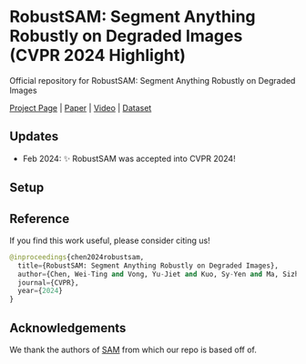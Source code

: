 # RobustSAM: Segment Anything Robustly on Degraded Images (CVPR 2024 Highlight)

Official repository for RobustSAM: Segment Anything Robustly on Degraded Images



[Project Page](https://robustsam.github.io/) | [Paper]() | [Video]() | [Dataset]()



## Updates
- Feb 2024: ✨ RobustSAM was accepted into CVPR 2024!


## Setup



## Reference
If you find this work useful, please consider citing us!
```python
@inproceedings{chen2024robustsam,
  title={RobustSAM: Segment Anything Robustly on Degraded Images},
  author={Chen, Wei-Ting and Vong, Yu-Jiet and Kuo, Sy-Yen and Ma, Sizhou and Wang, Jian},
  journal={CVPR},
  year={2024}
}
```


## Acknowledgements
We thank the authors of [SAM](https://github.com/facebookresearch/segment-anything) from which our repo is based off of.

